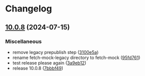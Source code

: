 # Changelog

## [10.0.8](https://github.com/wheresrhys/fetch-mock/compare/fetch-mock-v10.0.8...fetch-mock-v10.0.8) (2024-07-15)


### Miscellaneous

* remove legacy prepublish step ([3100e5a](https://github.com/wheresrhys/fetch-mock/commit/3100e5a659a5436a583e4e56cd668a54b47bfb8f))
* rename fetch-mock-legacy directory to fetch-mock ([95fd761](https://github.com/wheresrhys/fetch-mock/commit/95fd76115e0bfb979c9ee52a59613a3f52b1a6d6))
* test release please again ([3a9eb12](https://github.com/wheresrhys/fetch-mock/commit/3a9eb1292f81c3872bc57e91c6a436cf6fddfb80))
* release 10.0.8 ([7bbbf49](https://github.com/wheresrhys/fetch-mock/commit/7bbbf49aaa19e7fe2c97f86452bf153933ed5345))
